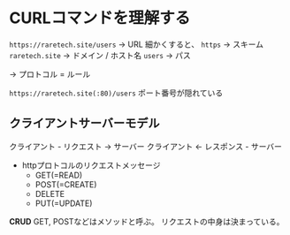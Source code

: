 # CURLコマンドを理解する
`https://raretech.site/users` -> URL
細かくすると、
`https` -> スキーム
`raretech.site` -> ドメイン / ホスト名
`users` -> パス

-> プロトコル = ルール

`https://raretech.site(:80)/users`
ポート番号が隠れている

## クライアントサーバーモデル
クライアント - リクエスト -> サーバー
クライアント <- レスポンス - サーバー

- httpプロトコルのリクエストメッセージ
  - GET(=READ)
  - POST(=CREATE)
  - DELETE
  - PUT(=UPDATE)

**CRUD**
GET, POSTなどはメソッドと呼ぶ。
リクエストの中身は決まっている。
